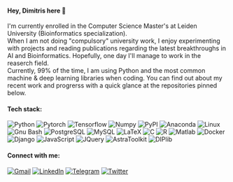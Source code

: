 #### Hey, Dimitris here 👋
I'm currently enrolled in the Computer Science Master's at Leiden University (Bioinformatics specialization).<br/>
When I am not doing "compulsory" university work, I enjoy experimenting with projects and reading publications 
regarding the latest breakthroughs in AI and Bioinformatics. Hopefully, one day I'll manage to work in the reaserch field.
<br/>Currently, 99% of the time, I am using Python and the most common machine & deep learning libraries when coding. You can find out about my recent work and progrerss with a quick glance at the repositories pinned below.

#### Tech stack:
![Python](https://img.shields.io/badge/-Python-282c34?style=for-the-badge&logo=Python)
![Pytorch](https://img.shields.io/badge/-Pytorch-282c34?style=for-the-badge&logo=Pytorch)
![Tensorflow](https://img.shields.io/badge/-Tensorflow-282c34?style=for-the-badge&logo=Tensorflow)
![Numpy](https://img.shields.io/badge/-Numpy-282c34?style=for-the-badge&logo=numpy)
![PyPI](https://img.shields.io/badge/-PyPI-282c34?style=for-the-badge&logo=PyPI)
![Anaconda](https://img.shields.io/badge/-Anaconda-282c34?style=for-the-badge&logo=anaconda)
![Linux](https://img.shields.io/badge/-Linux-282c34?style=for-the-badge&logo=Linux)
![Gnu Bash](https://img.shields.io/badge/-Bash-282c34?style=for-the-badge&logo=gnubash)
![PostgreSQL](https://img.shields.io/badge/-PostgreSQL-282c34?style=for-the-badge&logo=postgresql)
![MySQL](https://img.shields.io/badge/-MySQL-282c34?logoColor=white&style=for-the-badge&logo=mysql)
![LaTeX](https://img.shields.io/badge/-LaTeX-282c34?style=for-the-badge&logo=latex)
![C](https://img.shields.io/badge/-C-282c34?style=for-the-badge&logo=C)
![R](https://img.shields.io/badge/-R-282c34?style=for-the-badge&logo=R)
![Matlab](https://img.shields.io/badge/-Matlab-282c34?style=for-the-badge&logo=matlab)
![Docker](https://img.shields.io/badge/-Docker-282c34?style=for-the-badge&logo=docker)
![Django](https://img.shields.io/badge/-Django-282c34?style=for-the-badge&logo=django)
![JavaScript](https://img.shields.io/badge/-JavaScript-282c34?style=for-the-badge&logo=JavaScript)
![JQuery](https://img.shields.io/badge/-JQuery-282c34?style=for-the-badge&logo=jquery)
![AstraToolkit](https://img.shields.io/badge/-AstraToolkit-282c34?style=for-the-badge)
![DIPlib](https://img.shields.io/badge/-DIPlib-282c34?style=for-the-badge)

#### Connect with me:  
[![Gmail](https://img.shields.io/badge/-Gmail-EA4335?logoColor=white&style=for-the-badge&logo=gmail)](mailto:dimitris.ieronymakis@gmail.com)
[![LinkedIn](https://img.shields.io/badge/-LinkedIn-0A66C2?logoColor=white&style=for-the-badge&logo=linkedin&target=https://www.linkedin.com/in/dimitrios-ieronymakis)](https://www.linkedin.com/in/dimitrios-ieronymakis?target=_blank)
[![Telegram](https://img.shields.io/badge/-Telegram-26A5E4?logoColor=white&style=for-the-badge&logo=telegram)](https://t.me/DimitriosIeronymakis)
[![Twitter](https://img.shields.io/badge/-Twitter-1DA1F2?logoColor=white&style=for-the-badge&logo=twitter)](https://twitter.com/ier_dim)

